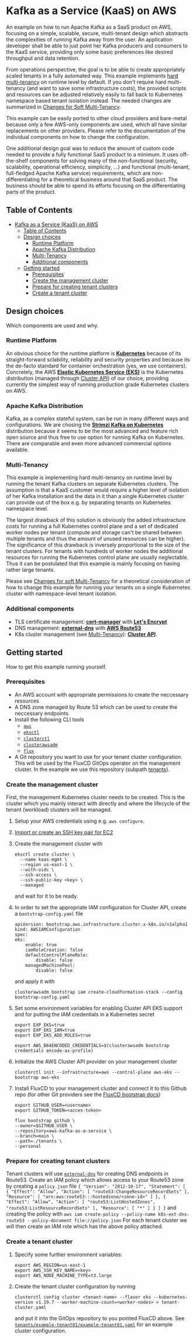 # Kafka as a Service (KaaS) on AWS

An example on how to run Apache Kafka as a SaaS product on AWS, focusing on a simple, scalable, secure, multi-tenant design which abstracts the complexities of running Kafka away from the user. An application developer shall be able to just point her Kafka producers and consumers to the KaaS service, providing only some basic preferences like desired throughput and data retention.

From operations perspective, the goal is to be able to create appropriately scaled tenants in a fully automated way. This example implements [hard multi-tenancy](#hard-multi-tenancy) on runtime level by default. If you don't require hard multi-tenancy (and want to save some infrastructure costs), the provided scripts and resources can be adjusted relatively easily to fall back to Kubernetes namespace based tenant isolation instead. The needed changes are summarized in [Changes for Soft Multi-Tenancy](#changes-for-soft-multi-tenancy).

This example can be easily ported to other cloud providers and bare-metal because only a few AWS-only components are used, which all have similar replacements on other providers. Please refer to the documentation of the individual components on how to change the configuration.

One additional design goal was to reduce the amount of custom code needed to provide a fully functional SaaS product to a minimum. It uses off-the-shelf components for solving many of the non-functional (security, scalability, operational efficiency, simplicity, ...) and functional (multi-tenant, full-fledged Apache Kafka service) requirements, which are non-differentiating for a theoretical business around that SaaS product. The business should be able to spend its efforts focusing on the differentiating parts of the product.

## Table of Contents
- [Kafka as a Service (KaaS) on AWS](#kafka-as-a-service-kaas-on-aws)
  - [Table of Contents](#table-of-contents)
  - [Design choices](#design-choices)
    - [Runtime Platform](#runtime-platform)
    - [Apache Kafka Distribution](#apache-kafka-distribution)
    - [Multi-Tenancy](#multi-tenancy)
    - [Additional components](#additional-components)
  - [Getting started](#getting-started)
    - [Prerequisites](#prerequisites)
    - [Create the management cluster](#create-the-management-cluster)
    - [Prepare for creating tenant clusters](#prepare-for-creating-tenant-clusters)
    - [Create a tenant cluster](#create-a-tenant-cluster)
## Design choices

Which components are used and why.

### Runtime Platform

An obvious choice for the runtime platform is [**Kubernetes**](https://kubernetes.io/) because of its straight-forward sclability, reliability and security properties and because its the de-facto standard for container orchestration (yes, we use containers). Concretely, the AWS [**Elastic Kubernetes Service (EKS)**](https://aws.amazon.com/eks) is the Kubernetes distribution (managed through [Cluster API](https://cluster-api.sigs.k8s.io/)) of our choice, providing currently the simplest way of running production grade Kubernetes clusters on AWS.

### Apache Kafka Distribution

Kafka, as a complex stateful system, can be run in many different ways and configurations. We are chosing the [**Strimzi Kafka on Kubernetes**](https://strimzi.io/) distribution because it seems to be the most advanced and feature rich open source and thus free to use option for running Kafka on Kubernetes. There are comparable and even more advanced commercial options available.

### Multi-Tenancy

This example is implementing hard multi-tenancy on runtime level by running the tenant Kafka clusters on separate Kubernetes clusters. The assumption is that a KaaS customer would require a higher level of isolation of her Kafka installation and the data in it than a single Kubernetes cluster can provide out of the box e.g. by separating tenants on Kubernetes namespace level.

The largest drawback of this solution is obviously the added infrastracture costs for running a full Kubernetes control plane and a set of dedicated worker nodes per tenant (compute and storage can't be shared between multiple tenants and thus the amount of unused resources can be higher). The significance of this drawback is inversely proportional to the size of the tenant clusters. For tenants with hundreds of worker nodes the additional resources for running the Kubernetes control plane are usually neglectable. Thus it can be postulated that this example is mainly focusing on having rather large tenants.

Please see [Changes for soft Multi-Tenancy](#changes-for-soft-multi-tenancy) for a theoretical consideration of how to change this example for running your tenants on a single Kubernetes cluster with namespace-level tenant isolation.
### Additional components

- TLS certificate management: [**cert-manager**](https://cert-manager.io/) with [**Let's Encrypt**](https://letsencrypt.org/)
- DNS management: [**external-dns**](https://github.com/kubernetes-sigs/external-dns) with [**AWS Route53**](https://aws.amazon.com/route53)
- K8s cluster management (see [Multi-Tenancy](#multi-tenancy)): [**Cluster API**](https://cluster-api.sigs.k8s.io/).

## Getting started

How to get this example running yourself.

### Prerequisites

- An AWS account with appropriate permissions to create the neccessary resources
- A DNS zone managed by Route 53 which can be used to create the neccessary endpoints
- Install the following CLI tools
    - [`aws`](https://docs.aws.amazon.com/cli/latest/userguide/)
    - [`eksctl`](https://eksctl.io/)
    - [`clusterctl`](https://cluster-api.sigs.k8s.io/user/quick-start.html#install-clusterctl)
    - [`clusterawsadm`](https://github.com/kubernetes-sigs/cluster-api-provider-aws/releases)
    - [`flux`](https://toolkit.fluxcd.io/get-started/#install-the-flux-cli)
- A Git repository you want to use for your tenant cluster configuration. This will be used by the FluxCD GitOps operator on the management cluster. In the example we use this repository (subpath [tenants](tenants)).

### Create the management cluster

First, the management Kubernetes cluster needs to be created. This is the cluster which you mainly interact with directly and where the lifecycle of the tenant (workload) clusters will be managed.

1. Setup your AWS credentials using e.g. `aws configure`.
2. [Import or create an SSH key pair for EC2](https://docs.aws.amazon.com/AWSEC2/latest/UserGuide/ec2-key-pairs.html#prepare-key-pair)
3. Create the management cluster with
    ```
    eksctl create cluster \
      --name kaas-mgmt \
      --region us-east-1 \
      --with-oidc \
      --ssh-access \
      --ssh-public-key <key> \
      --managed
    ```
   and wait for it to be ready.
4. In order to set the appropriate IAM configuration for Cluster API, create a `bootstrap-config.yaml` file
    ```
    apiVersion: bootstrap.aws.infrastructure.cluster.x-k8s.io/v1alpha1
    kind: AWSIAMConfiguration
    spec:
    eks:
        enable: true
        iamRoleCreation: false
        defaultControlPlaneRole:
            disable: false
        managedMachinePool:
            disable: false
    ```
    and apply it with
    ```
    clusterawsadm bootstrap iam create-cloudformation-stack --config bootstrap-config.yaml
    ```
5. Set some environment variables for enabling Cluster API EKS support and for putting the IAM credentials in a Kubernetes secret
    ```
    export EXP_EKS=true
    export EXP_EKS_IAM=true
    export EXP_EKS_ADD_ROLES=true

    export AWS_B64ENCODED_CREDENTIALS=$(clusterawsadm bootstrap credentials encode-as-profile)
    ```
6. Initialize the AWS Cluster API provider on your management cluster
    ```
    clusterctl init --infrastructure=aws --control-plane aws-eks --bootstrap aws-eks
    ```

7. Install FluxCD to your management cluster and connect it to this Github repo (for other Git providers see the [FluxCD bootstrap docs](https://toolkit.fluxcd.io/guides/installation/#bootstrap))
    ```
    export GITHUB_USER=<username>
    export GITHUB_TOKEN=<acces-token>

    flux bootstrap github \
    --owner=$GITHUB_USER \
    --repository=aws-kafka-as-a-service \
    --branch=main \
    --path=./tenants \
    --personal
    ```

### Prepare for creating tenant clusters

Tenant clusters will use [`external-dns`](https://github.com/kubernetes-sigs/external-dns) for creating DNS endpoints in Route53. Create an IAM policy which allows access to your Route53 zone by creating a `policy.json` file
    ```
    {
      "Version": "2012-10-17",
      "Statement": [
        {
          "Effect": "Allow",
          "Action": [
            "route53:ChangeResourceRecordSets"
          ],
          "Resource": [
            "arn:aws:route53:::hostedzone/<zone-id>"
          ]
        },
        {
          "Effect": "Allow",
          "Action": [
            "route53:ListHostedZones",
            "route53:ListResourceRecordSets"
          ],
          "Resource": [
            "*"
          ]
        }
      ]
    }
    ```
    and creating the policy with
    ```
    aws iam create-policy --policy-name k8s-ext-dns-route53 --policy-document file://policy.json
    ```
    For each tenant cluster we will then create an IAM role which has the above policy attached.

### Create a tenant cluster

1. Specify some further environment variables:
    ```
    export AWS_REGION=us-east-1
    export AWS_SSH_KEY_NAME=<key>
    export AWS_NODE_MACHINE_TYPE=t3.large
    ```
2. Create the tenant cluster configuration by running
    ```
    clusterctl config cluster <tenant-name> --flavor eks --kubernetes-version v1.19.7 --worker-machine-count=<worker-nodes> > tenant-cluster.yaml
    ```
    and put it into the GitOps repository to you pointed FluxCD above. See [`tenants/example-tenant01/example-tenant01.yaml`](tenants/example-tenant01/example-tenant01.yaml) for an example cluster configuration.




